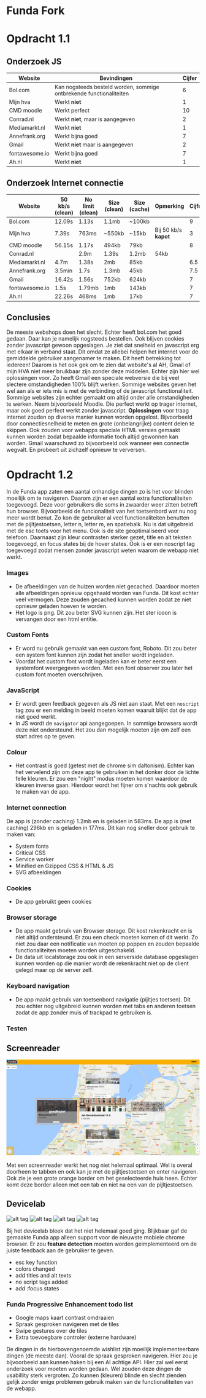 # Funda Fork
# Opdracht 1.1

## Onderzoek JS

| Website | Bevindingen | Cijfer |
| ------------- |-------------| -----|
| Bol.com       |  Kan nogsteeds besteld worden, sommige ontbrekende functionaliteiten          |   6   |
| Mijn hva      |  Werkt **niet**       | 1     |
| CMD moodle    |     Werkt perfect     |    10     |
|    Conrad.nl  |     Werkt **niet**, maar is aangegeven    |     2 |
|    Mediamarkt.nl  |      Werkt **niet**   |  1    |
|    Annefrank.org  |      Werkt bijna goed     |   7   |
|    Gmail  |     Werkt **niet** maar is aangegeven     |    2  |
|    fontawesome.io     |      Werkt bijna goed     |  7    |
|    Ah.nl  |      Werkt **niet**   |    1  |

## Onderzoek Internet connectie

| Website       | 50 kb/s (clean) | No limit (clean) | Size (clean) | Size (cache) | Opmerking | Cijfer|
| ------------- |-------------| -------|-------|-------|-------|-------|
| Bol.com       | 12.09s | 1.13s | 1.1mb  | ~100kb | | 9 |
| Mijn hva      | 7.39s  | 763ms | ~550kb | ~15kb  | Bij 50 kb/s **kapot** | 3 |
| CMD moodle    | 56.15s | 1.17s | 494kb  | 79kb   | | 8 |
| Conrad.nl |   | 2.9m   | 1.39s | 1.2mb  | 54kb   | | 7 |
| Mediamarkt.nl | 4.7m   | 1.38s | 2mb    | 85kb   | | 6.5 |
| Annefrank.org | 3.5min | 1.7s  | 1.3mb  | 45kb   | | 7.5 |
| Gmail         | 16.42s | 1.56s | 752kb  | 624kb  | | 7 |
| fontawesome.io| 1.5s   | 1.79mb| 1mb    | 143kb  | | 7 |
| Ah.nl         | 22.26s | 468ms | 1mb    | 17kb   | | 7 |

## Conclusies

De meeste webshops doen het slecht. Echter heeft bol.com het goed gedaan. Daar kan je namelijk nogsteeds bestellen. Ook blijven cookies zonder javascript gewoon opgeslagen. Je ziet dat snelheid en javascript erg met elkaar in verband staat. Dit omdat ze allebei helpen het internet voor de gemiddelde gebruiker aangenamer te maken. Dit heeft betrekking tot iedereen! Daarom is het ook gek om te zien dat website's al AH, Gmail of mijn HVA niet meer bruikbaar zijn zonder deze middelen. Echter zijn hier wel oplossingen voor. Zo heeft Gmail een speciale webversie die bij veel slectere omstandigheden 100% blijft werken. Sommige websites geven het wel aan als er iets mis is met de verbinding of de javascript functionaliteit. Sommige websites zijn echter gemaakt om altijd onder alle omstandigheden te werken. Neem bijvoorbeeld Moodle. Die perfect werkt op trager internet, maar ook goed perfect werkt zonder javascript. **Oplossingen** voor traag internet zouden op diverse manier kunnen worden opgelost. Bijvoorbeeld door connectiesnelheid te meten en grote (onbelangrijke) content delen te skippen. Ook zouden voor webapps speciale HTML versies gemaakt kunnen worden zodat bepaalde informatie toch altijd gewonnen kan worden. Gmail waarschuwd zo bijvoorbeeld ook wanneer een connectie wegvalt. En probeert uit zichzelf opnieuw te verversen. 

# Opdracht 1.2

In de Funda app zaten een aantal onhandige dingen zo is het voor blinden moeilijk om te navigeren. Daarom zijn er een aantal extra functionaliteiten toegevoegd. Deze voor gebruikers die soms in zwaarder weer zitten betreft hun browser.
Bijvoorbeeld de funcionaliteit van het toetsenbord wat nu nog meer wordt benut. Zo kon de gebruiker al veel functionaliteiten benutten met de pijltjestoetsen, letter n, letter m, en spatiebalk. Nu is dat uitgebreid met de esc toets voor het menu. Ook is de site geoptimaliseerd voor telefoon.
Daarnaast zijn kleur contrasten sterker gezet, title en alt teksten toegevoegd, en focus states bij de hover states.
Ook is er een noscript tag toegevoegd zodat mensen zonder javascript weten waarom de webapp niet werkt.

### Images

- De afbeeldingen van de huizen worden niet gecached. Daardoor moeten alle afbeeldingen opnieuw opgehaald worden van Funda. Dit kost echter veel vermogen. Deze zouden gecached kunnen worden zodat ze niet opnieuw geladen hoeven te worden.
- Het logo is png. Dit zou beter SVG kunnen zijn. Het ster icoon is vervangen door een html entitie.

### Custom Fonts

- Er word nu gebruik gemaakt van een custom font, Roboto. Dit zou beter een system font kunnen zijn zodat het sneller wordt ingeladen.
- Voordat het custom font wordt ingeladen kan er beter eerst een systemfont weergegeven worden. Met een font observer zou later het custom font moeten overschrijven.

### JavaScript

- Er wordt geen feedback gegeven als JS niet aan staat. Met een `noscript` tag zou er een melding in beeld moeten komen waaruit blijkt dat de app niet goed werkt.
- In JS wordt de `navigator` api aangegoepen. In sommige browsers wordt deze niet ondersteund. Het zou dan mogelijk moeten zijn om zelf een start adres op te geven.

### Colour
- Het contrast is goed (getest met de chrome sim daltonism). Echter kan het vervelend zijn om deze app te gebruiken in het donker door de lichte felle kleuren. Er zou een "night" modus moeten komen waardoor de kleuren inverse gaan. Hierdoor wordt het fijner om s'nachts ook gebruik te maken van de app.

### Internet connection

De app is (zonder caching) 1.2mb en is geladen in 583ms.
De app is (met caching) 296kb en is geladen in 177ms.
Dit kan nog sneller door gebruik te maken van:
- System fonts
- Critical CSS
- Service worker
- Minified en Gzipped CSS & HTML & JS
- SVG afbeeldingen

### Cookies

- De app gebruikt geen cookies

### Browser storage

- De app maakt gebruik van Browser storage. Dit kost rekenkracht en is niet altijd ondersteund. Er zou een check moeten komen of dit werkt. Zo niet zou daar een notificatie van moeten op poppen en zouden bepaalde functionaliteiten moeten worden uitgeschakeld.
- De data uit localstorage zou ook in een serverside database opgeslagen kunnen worden op die manier wordt de rekenkracht niet op de client gelegd maar op de server zelf.

### Keyboard navigation

- De app maakt gebruik van toetsenbord navigatie (pijltjes toetsen). Dit zou echter nog uitgebreid kunnen worden met tabs en anderen toetsen zodat de app zonder muis of trackpad te gebruiken is.

### Testen

## Screenreader

![alt tag](https://raw.githubusercontent.com/royvanderzon/browser-technologies-reuploaded/master/screenreader.png)

Met een screenreader werkt het nog niet helemaal optimaal. Wel is overal doorheen te tabben en ook kan je met de pijltjestoetsen en enter navigeren. Ook zie je een grote orange border om het geselecteerde huis heen. Echter komt deze border alleen met een tab en niet na een van de pijltjestoetsen.

## Devicelab

![alt tag](https://raw.githubusercontent.com/royvanderzon/browser-technologies-reuploaded/master/1.jpg)
![alt tag](https://raw.githubusercontent.com/royvanderzon/browser-technologies-reuploaded/master/2.jpg)
![alt tag](https://raw.githubusercontent.com/royvanderzon/browser-technologies-reuploaded/master/3.jpg)
![alt tag](https://raw.githubusercontent.com/royvanderzon/browser-technologies-reuploaded/master/4.jpg)

Bij het devicelab bleek dat het niet helemaal goed ging. Blijkbaar gaf de gemaakte Funda app alleen support voor de nieuwste mobiele chrome browser. Er zou **feature detection** moeten worden geimplementeerd om de juiste feedback aan de gebruiker te geven.

- esc key function
- colors changed
- add titles and alt texts
- no script tags added
- add :focus states

### Funda Progressive Enhancement todo list
- Google maps kaart contrast omdraaien
- Spraak gesproken navigeren met de tiles
- Swipe gestures over de tiles
- Extra toevoegbare controler (externe hardware)

De dingen in de hierbovengenoemde wishlist zijn moeilijk implementeerbare dingen (de meeste dan). Vooral de spraak gesproken navigeren. Hier zou je bijvoorbeeld aan kunnen haken bij een AI achtige API. Hier zal wel eerst onderzoek voor moeten worden gedaan. Wel zouden deze dingen de usabillity sterk vergroten. Zo kunnen (kleuren) blinde en slecht zienden gelijk zonder enige problemen gebruik maken van de functionaliteiten van de webapp. 

